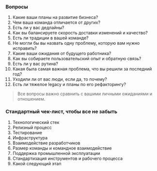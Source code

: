 ### Вопросы

1. Какие ваши планы на развитие бизнеса?
2. Чем ваша команда отличается от других?
3. Есть ли у вас дедлайны?
4. Как вы балансируете скорость доставки изменений и качество?
5. Есть ли традиции в вашей команде?
6. Не могли бы вы назвать одну проблему, которую вам нужно исправить?
7. Какие ваши ожидания от будущего работника?
8. Как вы собираете пользовательский опыт и обратную связь?
9. Есть ли у вас рутина?
10. Какая была самая важная проблема, что вы решили за последний год?
11. Уходили ли от вас люди, если да, то почему?
12. Есть ли тяжелое legacy и планы по его рефакторингу?

> Все вопросы важно сравнить с вашими личными ожиданиями и отношением.

### Стандартный чек-лист, чтобы все не забыть

1. Технологический стек
2. Релизный процесс
3. Тестирование
4. Инфраструктура
5. Взаимодействие разработчиков
6. Размер команды и командное взаимодействие
7. Поддержка промышленной эксплуатации
8. Стандартизация инструментов и рабочего процесса
9. Какой следующий этап